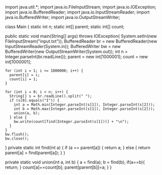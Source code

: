 import java.util.*;
import java.io.FileInputStream;
import java.io.IOException;
import java.io.BufferedReader;
import java.io.InputStreamReader;
import java.io.BufferedWriter;
import java.io.OutputStreamWriter;

class Main {
  static int n;
  static int[] parent;
  static int[] count;
  
  public static void main(String[] args) throws IOException{
    System.setIn(new FileInputStream("input.txt"));
    BufferedReader br = new BufferedReader(new InputStreamReader(System.in));
    BufferedWriter bw = new BufferedWriter(new OutputStreamWriter(System.out));
    int n = Integer.parseInt(br.readLine());
    parent = new int[1000001];
    count = new int[1000001];

    for (int i = 1; i <= 1000000; i++) {
      parent[i] = i;
      count[i] = 1;
    }

    for (int i = 0; i < n; i++) {
      String[] s = br.readLine().split(" ");
      if (s[0].equals("I")) {
        int a = Math.min(Integer.parseInt(s[1]), Integer.parseInt(s[2]));
        int b = Math.max(Integer.parseInt(s[1]), Integer.parseInt(s[2]));
        union(a, b);
      } else {
        bw.write(count[find(Integer.parseInt(s[1]))] + "\n");
      }
    }
    bw.flush();
    bw.close();
  }
  private static int find(int a) {
    if (a == parent[a]) {
      return a;
    } else {
      return parent[a] = find(parent[a]);
    }
  }

  private static void union(int a, int b) {
    a = find(a);
    b = find(b);
    if(a==b){
      return;
    }
    count[a]+=count[b];
    parent[parent[b]]=a;
  }
}
